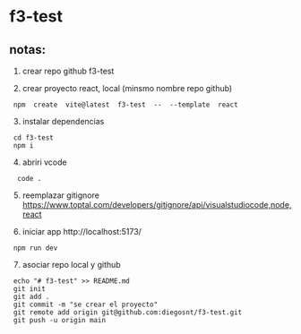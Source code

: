 # f3-test

## notas:

1) crear repo github 
  f3-test
  
2) crear proyecto react, local (minsmo nombre repo github)
```
 npm  create  vite@latest  f3-test  --  --template  react
```

3) instalar dependencias
```
 cd f3-test
 npm i
```
4) abriri vcode
```
  code .
```
5) reemplazar gitignore
 https://www.toptal.com/developers/gitignore/api/visualstudiocode,node,react

6) iniciar app  http://localhost:5173/

```
 npm run dev
```

7) asociar repo local y github
```
 echo "# f3-test" >> README.md
 git init
 git add .
 git commit -m "se crear el proyecto"
 git remote add origin git@github.com:diegosnt/f3-test.git
 git push -u origin main
 ```